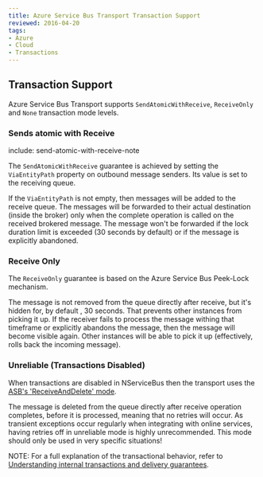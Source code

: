 ```yaml
---
title: Azure Service Bus Transport Transaction Support
reviewed: 2016-04-20
tags:
- Azure
- Cloud
- Transactions
---
```


## Transaction Support

Azure Service Bus Transport supports `SendAtomicWithReceive`, `ReceiveOnly` and `None` transaction mode levels.

### Sends atomic with Receive

include: send-atomic-with-receive-note

The `SendAtomicWithReceive` guarantee is achieved by setting the `ViaEntityPath` property on outbound message senders. Its value is set to the receiving queue.

If the `ViaEntityPath` is not empty, then messages will be added to the receive queue. The messages will be forwarded to their actual destination (inside the broker) only when the complete operation is called on the received brokered message. The message won't be forwarded if the lock duration limit is exceeded (30 seconds by default) or if the message is explicitly abandoned.

### Receive Only

The `ReceiveOnly` guarantee is based on the Azure Service Bus Peek-Lock mechanism.

The message is not removed from the queue directly after receive, but it's hidden for, by default , 30 seconds. That prevents other instances from picking it up. If the receiver fails to process the message withing that timeframe or explicitly abandons the message, then the message will become visible again. Other instances will be able to pick it up (effectively, rolls back the incoming message).


### Unreliable (Transactions Disabled)

When transactions are disabled in NServiceBus then the transport uses the [ASB's 'ReceiveAndDelete' mode](https://msdn.microsoft.com/en-us/library/microsoft.servicebus.messaging.receivemode.aspx).

The message is deleted from the queue directly after receive operation completes, before it is processed, meaning that no retries will occur. As transient exceptions occur regularly when integrating with online services, having retries off in unreliable mode is highly unrecommended. This mode should only be used in very specific situations!

NOTE: For a full explanation of the transactional behavior, refer to [Understanding internal transactions and delivery guarantees](understanding-transactions-and-delivery-guarantees.md).
